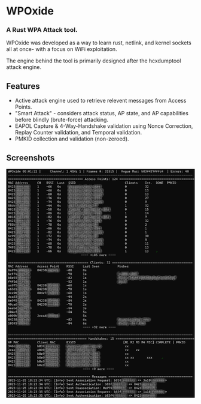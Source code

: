 # WPOxide

### A Rust WPA Attack tool.

WPOxide was developed as a way to learn rust, netlink, and kernel sockets all at once- with a focus on WiFi exploitation.

The engine behind the tool is primarily designed after the hcxdumptool attack engine.

## Features


- Active attack engine used to retrieve relevent messages from Access Points.
- "Smart Attack" - considers attack status, AP state, and AP capabilities before blindly (brute-force) attacking.
- EAPOL Capture & 4-Way-Handshake validation using Nonce Correction, Replay Counter validation, and Temporal validation.
- PMKID collection and validation (non-zeroed).

## Screenshots

![Screenshot](wpoxide.png)
